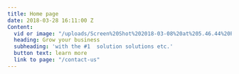 ```yaml
---
title: Home page
date: 2018-03-28 16:11:00 Z
Content:
  vid or image: "/uploads/Screen%20Shot%202018-03-08%20at%205.46.44%20PM-06e59e.png"
  heading: Grow your business
  subheading: 'with the #1  solution solutions etc.'
  button text: learn more
  link to page: "/contact-us"
---
```


